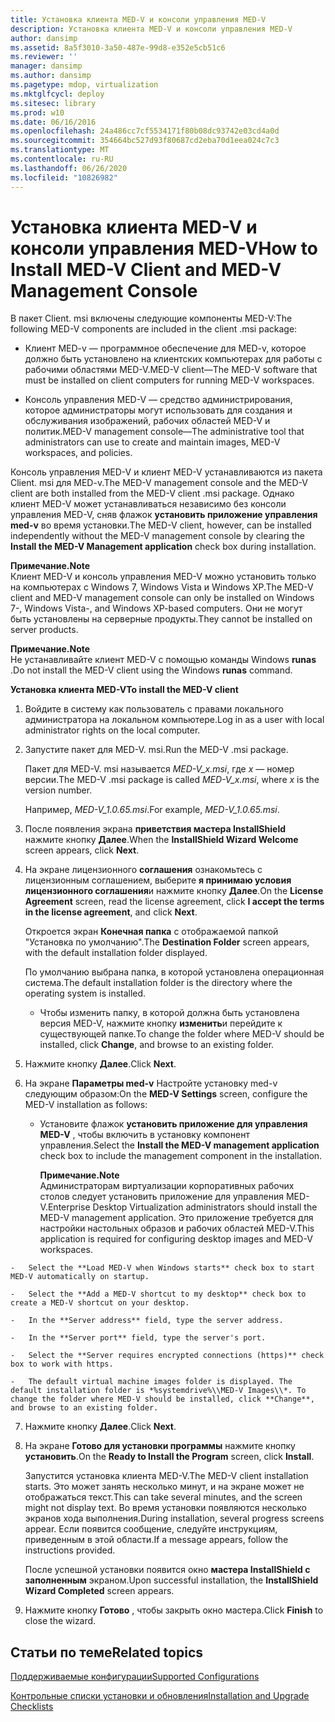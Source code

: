 ```yaml
---
title: Установка клиента MED-V и консоли управления MED-V
description: Установка клиента MED-V и консоли управления MED-V
author: dansimp
ms.assetid: 8a5f3010-3a50-487e-99d8-e352e5cb51c6
ms.reviewer: ''
manager: dansimp
ms.author: dansimp
ms.pagetype: mdop, virtualization
ms.mktglfcycl: deploy
ms.sitesec: library
ms.prod: w10
ms.date: 06/16/2016
ms.openlocfilehash: 24a486cc7cf5534171f80b08dc93742e03cd4a0d
ms.sourcegitcommit: 354664bc527d93f80687cd2eba70d1eea024c7c3
ms.translationtype: MT
ms.contentlocale: ru-RU
ms.lasthandoff: 06/26/2020
ms.locfileid: "10826982"
---
```

# <span data-ttu-id="277c6-103">Установка клиента MED-V и консоли управления MED-V</span><span class="sxs-lookup"><span data-stu-id="277c6-103">How to Install MED-V Client and MED-V Management Console</span></span>


<span data-ttu-id="277c6-104">В пакет Client. msi включены следующие компоненты MED-V:</span><span class="sxs-lookup"><span data-stu-id="277c6-104">The following MED-V components are included in the client .msi package:</span></span>

-   <span data-ttu-id="277c6-105">Клиент MED-v — программное обеспечение для MED-v, которое должно быть установлено на клиентских компьютерах для работы с рабочими областями MED-V.</span><span class="sxs-lookup"><span data-stu-id="277c6-105">MED-V client—The MED-V software that must be installed on client computers for running MED-V workspaces.</span></span>

-   <span data-ttu-id="277c6-106">Консоль управления MED-V — средство администрирования, которое администраторы могут использовать для создания и обслуживания изображений, рабочих областей MED-V и политик.</span><span class="sxs-lookup"><span data-stu-id="277c6-106">MED-V management console—The administrative tool that administrators can use to create and maintain images, MED-V workspaces, and policies.</span></span>

<span data-ttu-id="277c6-107">Консоль управления MED-V и клиент MED-V устанавливаются из пакета Client. msi для MED-v.</span><span class="sxs-lookup"><span data-stu-id="277c6-107">The MED-V management console and the MED-V client are both installed from the MED-V client .msi package.</span></span> <span data-ttu-id="277c6-108">Однако клиент MED-V может устанавливаться независимо без консоли управления MED-V, сняв флажок **установить приложение управления med-v** во время установки.</span><span class="sxs-lookup"><span data-stu-id="277c6-108">The MED-V client, however, can be installed independently without the MED-V management console by clearing the **Install the MED-V Management application** check box during installation.</span></span>

**<span data-ttu-id="277c6-109">Примечание.</span><span class="sxs-lookup"><span data-stu-id="277c6-109">Note</span></span>**  
<span data-ttu-id="277c6-110">Клиент MED-V и консоль управления MED-V можно установить только на компьютерах с Windows 7, Windows Vista и Windows XP.</span><span class="sxs-lookup"><span data-stu-id="277c6-110">The MED-V client and MED-V management console can only be installed on Windows 7-, Windows Vista-, and Windows XP-based computers.</span></span> <span data-ttu-id="277c6-111">Они не могут быть установлены на серверные продукты.</span><span class="sxs-lookup"><span data-stu-id="277c6-111">They cannot be installed on server products.</span></span>



**<span data-ttu-id="277c6-112">Примечание.</span><span class="sxs-lookup"><span data-stu-id="277c6-112">Note</span></span>**  
<span data-ttu-id="277c6-113">Не устанавливайте клиент MED-V с помощью команды Windows **runas** .</span><span class="sxs-lookup"><span data-stu-id="277c6-113">Do not install the MED-V client using the Windows **runas** command.</span></span>



**<span data-ttu-id="277c6-114">Установка клиента MED-V</span><span class="sxs-lookup"><span data-stu-id="277c6-114">To install the MED-V client</span></span>**

1.  <span data-ttu-id="277c6-115">Войдите в систему как пользователь с правами локального администратора на локальном компьютере.</span><span class="sxs-lookup"><span data-stu-id="277c6-115">Log in as a user with local administrator rights on the local computer.</span></span>

2.  <span data-ttu-id="277c6-116">Запустите пакет для MED-V. msi.</span><span class="sxs-lookup"><span data-stu-id="277c6-116">Run the MED-V .msi package.</span></span>

    <span data-ttu-id="277c6-117">Пакет для MED-V. msi называется *MED-V\_x.msi*, где *x* — номер версии.</span><span class="sxs-lookup"><span data-stu-id="277c6-117">The MED-V .msi package is called *MED-V\_x.msi*, where *x* is the version number.</span></span>

    <span data-ttu-id="277c6-118">Например, *MED-V\_1.0.65.msi*.</span><span class="sxs-lookup"><span data-stu-id="277c6-118">For example, *MED-V\_1.0.65.msi*.</span></span>

3.  <span data-ttu-id="277c6-119">После появления экрана **приветствия мастера InstallShield** нажмите кнопку **Далее**.</span><span class="sxs-lookup"><span data-stu-id="277c6-119">When the **InstallShield Wizard Welcome** screen appears, click **Next**.</span></span>

4.  <span data-ttu-id="277c6-120">На экране лицензионного **соглашения** ознакомьтесь с лицензионным соглашением, выберите **я принимаю условия лицензионного соглашения**и нажмите кнопку **Далее**.</span><span class="sxs-lookup"><span data-stu-id="277c6-120">On the **License Agreement** screen, read the license agreement, click **I accept the terms in the license agreement**, and click **Next**.</span></span>

    <span data-ttu-id="277c6-121">Откроется экран **Конечная папка** с отображаемой папкой "Установка по умолчанию".</span><span class="sxs-lookup"><span data-stu-id="277c6-121">The **Destination Folder** screen appears, with the default installation folder displayed.</span></span>

    <span data-ttu-id="277c6-122">По умолчанию выбрана папка, в которой установлена операционная система.</span><span class="sxs-lookup"><span data-stu-id="277c6-122">The default installation folder is the directory where the operating system is installed.</span></span>

    -   <span data-ttu-id="277c6-123">Чтобы изменить папку, в которой должна быть установлена версия MED-V, нажмите кнопку **изменить**и перейдите к существующей папке.</span><span class="sxs-lookup"><span data-stu-id="277c6-123">To change the folder where MED-V should be installed, click **Change**, and browse to an existing folder.</span></span>

5.  <span data-ttu-id="277c6-124">Нажмите кнопку **Далее**.</span><span class="sxs-lookup"><span data-stu-id="277c6-124">Click **Next**.</span></span>

6.  <span data-ttu-id="277c6-125">На экране **Параметры med-v** Настройте установку med-v следующим образом:</span><span class="sxs-lookup"><span data-stu-id="277c6-125">On the **MED-V Settings** screen, configure the MED-V installation as follows:</span></span>

    -   <span data-ttu-id="277c6-126">Установите флажок **установить приложение для управления MED-V** , чтобы включить в установку компонент управления.</span><span class="sxs-lookup"><span data-stu-id="277c6-126">Select the **Install the MED-V management application** check box to include the management component in the installation.</span></span>

        **<span data-ttu-id="277c6-127">Примечание.</span><span class="sxs-lookup"><span data-stu-id="277c6-127">Note</span></span>**  
        <span data-ttu-id="277c6-128">Администраторам виртуализации корпоративных рабочих столов следует установить приложение для управления MED-V.</span><span class="sxs-lookup"><span data-stu-id="277c6-128">Enterprise Desktop Virtualization administrators should install the MED-V management application.</span></span> <span data-ttu-id="277c6-129">Это приложение требуется для настройки настольных образов и рабочих областей MED-V.</span><span class="sxs-lookup"><span data-stu-id="277c6-129">This application is required for configuring desktop images and MED-V workspaces.</span></span>



~~~
-   Select the **Load MED-V when Windows starts** check box to start MED-V automatically on startup.

-   Select the **Add a MED-V shortcut to my desktop** check box to create a MED-V shortcut on your desktop.

-   In the **Server address** field, type the server address.

-   In the **Server port** field, type the server's port.

-   Select the **Server requires encrypted connections (https)** check box to work with https.

-   The default virtual machine images folder is displayed. The default installation folder is *%systemdrive%\\MED-V Images\\*. To change the folder where MED-V should be installed, click **Change**, and browse to an existing folder.
~~~

7. <span data-ttu-id="277c6-130">Нажмите кнопку **Далее**.</span><span class="sxs-lookup"><span data-stu-id="277c6-130">Click **Next**.</span></span>

8. <span data-ttu-id="277c6-131">На экране **Готово для установки программы** нажмите кнопку **установить**.</span><span class="sxs-lookup"><span data-stu-id="277c6-131">On the **Ready to Install the Program** screen, click **Install**.</span></span>

   <span data-ttu-id="277c6-132">Запустится установка клиента MED-V.</span><span class="sxs-lookup"><span data-stu-id="277c6-132">The MED-V client installation starts.</span></span> <span data-ttu-id="277c6-133">Это может занять несколько минут, и на экране может не отображаться текст.</span><span class="sxs-lookup"><span data-stu-id="277c6-133">This can take several minutes, and the screen might not display text.</span></span> <span data-ttu-id="277c6-134">Во время установки появляются несколько экранов хода выполнения.</span><span class="sxs-lookup"><span data-stu-id="277c6-134">During installation, several progress screens appear.</span></span> <span data-ttu-id="277c6-135">Если появится сообщение, следуйте инструкциям, приведенным в этой области.</span><span class="sxs-lookup"><span data-stu-id="277c6-135">If a message appears, follow the instructions provided.</span></span>

   <span data-ttu-id="277c6-136">После успешной установки появится окно **мастера InstallShield с заполненным** экраном.</span><span class="sxs-lookup"><span data-stu-id="277c6-136">Upon successful installation, the **InstallShield Wizard Completed** screen appears.</span></span>

9. <span data-ttu-id="277c6-137">Нажмите кнопку **Готово** , чтобы закрыть окно мастера.</span><span class="sxs-lookup"><span data-stu-id="277c6-137">Click **Finish** to close the wizard.</span></span>

## <span data-ttu-id="277c6-138">Статьи по теме</span><span class="sxs-lookup"><span data-stu-id="277c6-138">Related topics</span></span>


[<span data-ttu-id="277c6-139">Поддерживаемые конфигурации</span><span class="sxs-lookup"><span data-stu-id="277c6-139">Supported Configurations</span></span>](supported-configurationsmedv-orientation.md)

[<span data-ttu-id="277c6-140">Контрольные списки установки и обновления</span><span class="sxs-lookup"><span data-stu-id="277c6-140">Installation and Upgrade Checklists</span></span>](installation-and-upgrade-checklists.md)










